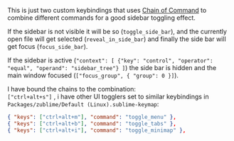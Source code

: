 This is just two custom keybindings that uses [Chain of Command] to combine different commands for a good sidebar toggling effect.

If the sidebar is not visible it will be so (`toggle_side_bar`), and the currently open file will get selected (`reveal_in_side_bar`) and finally the side bar will get focus (`focus_side_bar`).

If the sidebar is active (`"context": [ {"key": "control", "operator": "equal", "operand": "sidebar_tree"} ]`) the side bar is hidden and the main window focused (`["focus_group", { "group": 0 }]`).

I have bound the chains to the combination:  
`["ctrl+alt+s"]` , i have other UI togglers set to similar keybindings in `Packages/zublime/Default (Linux).sublime-keymap`:  

```json
{ "keys": ["ctrl+alt+m"], "command": "toggle_menu" },
{ "keys": ["ctrl+alt+b"], "command": "toggle_tabs" },
{ "keys": ["ctrl+alt+i"], "command": "toggle_minimap" },
```

[Chain of Command]: https://github.com/jisaacks/ChainOfCommand
